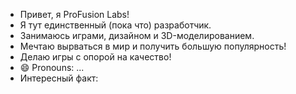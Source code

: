 - Привет, я ProFusion Labs!
- Я тут единственный (пока что) разработчик.
- Занимаюсь играми, дизайном и 3D-моделированием.
- Мечтаю вырваться в мир и получить большую популярность!
- Делаю игры с опорой на качество!
- 😄 Pronouns: ...
- Интересный факт: 

<!---
ProFusion-Labs/ProFusion-Labs is a ✨ special ✨ repository because its `README.md` (this file) appears on your GitHub profile.
You can click the Preview link to take a look at your changes.
--->

